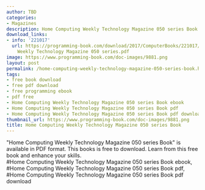 ```yaml
---
author: TBD
categories:
- Magazines
description: Home Computing Weekly Technology Magazine 050 series Book
download_links:
- info: '221017'
  url: https://programming-book.com/download/2017/ComputerBooks/221017/Home Computing
    Weekly Technology Magazine 050 series.pdf
image: https://www.programming-book.com/doc-images/9881.png
layout: post
permalink: /home-computing-weekly-technology-magazine-050-series-book.html
tags:
- free book download
- free pdf download
- free programming ebook
- pdf free
- Home Computing Weekly Technology Magazine 050 series Book ebook
- Home Computing Weekly Technology Magazine 050 series Book pdf
- Home Computing Weekly Technology Magazine 050 series Book pdf download
thumbnail_url: https://www.programming-book.com/doc-images/9881.png
title: Home Computing Weekly Technology Magazine 050 series Book
---
```


 
<div class="item-desc text-justify">
  "Home Computing Weekly Technology Magazine 050 series Book" is available in PDF format. This books is free to download. Learn from this free book and enhance your skills.
  <br>
  #Home Computing Weekly Technology Magazine 050 series Book ebook, #Home Computing Weekly Technology Magazine 050 series Book pdf, #Home Computing Weekly Technology Magazine 050 series Book pdf download
</div>